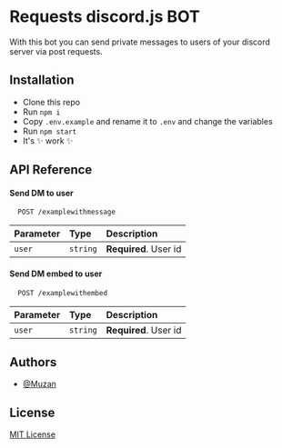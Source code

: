 
# Requests discord.js BOT
With this bot you can send private messages to users of your discord server via post requests.

## Installation

- Clone this repo
- Run `npm i`
- Copy `.env.example` and rename it to `.env` and change the variables
- Run `npm start`
- It's ✨ work ✨


    
## API Reference

#### Send DM to user

```http
  POST /examplewithmessage
```

| Parameter | Type     | Description                |
| :-------- | :------- | :------------------------- |
| `user` | `string` | **Required**. User id |

#### Send DM embed to user

```http
  POST /examplewithembed
```

| Parameter | Type     | Description                |
| :-------- | :------- | :------------------------- |
| `user` | `string` | **Required**. User id |



## Authors

- [@Muzan](https://github.com/Muzannnn)


## License

[MIT License](https://choosealicense.com/licenses/mit/)

